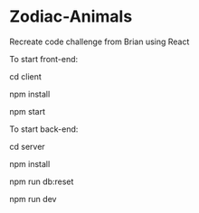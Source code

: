 # Zodiac-Animals
Recreate code challenge from Brian using React

To start front-end: 
  
  cd client

  npm install
  
  npm start

To start back-end:
  
  cd server

  npm install

  npm run db:reset

  npm run dev


